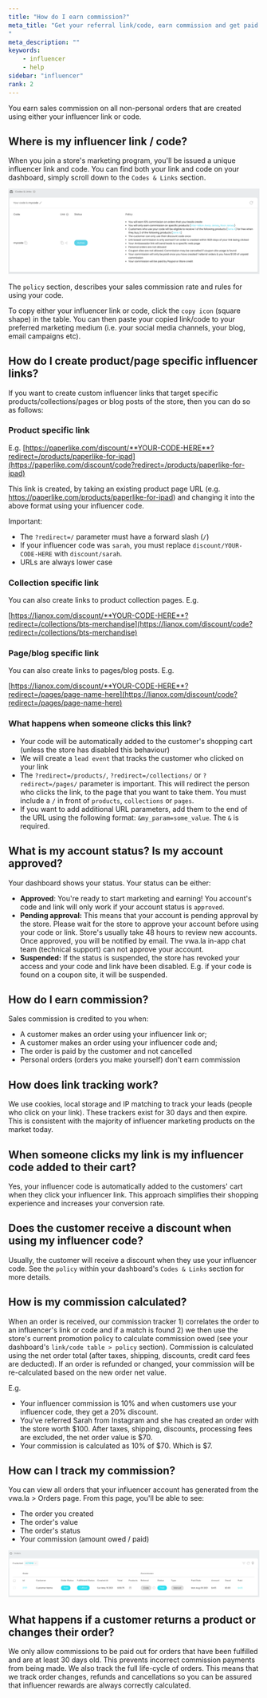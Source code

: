 ```yaml
---
title: "How do I earn commission?"
meta_title: "Get your referral link/code, earn commission and get paid
"
meta_description: ""
keywords:
    - influencer
    - help
sidebar: "influencer"
rank: 2
---
```

You earn sales commission on all non-personal orders that are created using either your influencer link or code.

## Where is my influencer link / code?

When you join a store's marketing program, you'll be issued a unique influencer link and code. You can find both your link and code on your dashboard, simply scroll down to the `Codes & Links` section. 

![](/images/influencer/code.png)

The `policy` section, describes your sales commission rate and rules for using your code. 

To copy either your influencer link or code, click the `copy icon` (square shape) in the table. You can then paste your copied link/code to your preferred marketing medium (i.e. your social media channels, your blog, email campaigns etc).

## How do I create product/page specific influencer links?

If you want to create custom influencer links that target specific products/collections/pages or blog posts of the store, then you can do so as follows:

### Product specific link

E.g. [https://paperlike.com/discount/**YOUR-CODE-HERE**?redirect=/products/paperlike-for-ipad](https://paperlike.com/discount/code?redirect=/products/paperlike-for-ipad)

This link is created, by taking an existing product page URL (e.g. https://paperlike.com/products/paperlike-for-ipad) and changing it into the above format using your influencer code.

Important: 

- The `?redirect=/` parameter must have a forward slash (`/`)
- If your influencer code was `sarah`, you must replace `discount/YOUR-CODE-HERE` with `discount/sarah`.
- URLs are always lower case

### Collection specific link

You can also create links to product collection pages. E.g.

[https://lianox.com/discount/**YOUR-CODE-HERE**?redirect=/collections/bts-merchandise](https://lianox.com/discount/code?redirect=/collections/bts-merchandise)

### Page/blog specific link

You can also create links to pages/blog posts. E.g.

[https://lianox.com/discount/**YOUR-CODE-HERE**?redirect=/pages/page-name-here](https://lianox.com/discount/code?redirect=/pages/page-name-here)

### What happens when someone clicks this link?

- Your code will be automatically added to the customer's shopping cart (unless the store has disabled this behaviour)
- We will create a `lead event` that tracks the customer who clicked on your link 
- The `?redirect=/products/`, `?redirect=/collections/` or `?redirect=/pages/` parameter is important. This will redirect the person who clicks the link, to the page that you want to take them. You must include a `/` in front of `products`, `collections` or `pages`.
- If you want to add additional URL parameters, add them to the end of the URL using the following format: `&my_param=some_value`. The `&` is required.

## What is my account status? Is my account approved?

Your dashboard shows your status. Your status can be either:

- **Approved**: You're ready to start marketing and earning! You account's code and link will only work if your account status is `approved`. 
- **Pending approval:** This means that your account is pending approval by the store. Please wait for the store to approve your account before using your code or link. Store's usually take 48 hours to review new accounts. Once approved, you will be notified by email. The vwa.la in-app chat team (technical support) can not approve your account.
- **Suspended:** If the status is suspended, the store has revoked your access and your code and link have been disabled. E.g. if your code is found on a coupon site, it will be suspended.


## How do I earn commission?

Sales commission is credited to you when:

- A customer makes an order using your influencer link or;
- A customer makes an order using your influencer code and;
- The order is paid by the customer and not cancelled
- Personal orders (orders you make yourself) don't earn commission

## How does link tracking work?
We use cookies, local storage and IP matching to track your leads (people who click on your link). These trackers exist for 30 days and then expire. This is consistent with the majority of influencer marketing products on the market today.

## When someone clicks my link is my influencer code added to their cart?
Yes, your influencer code is automatically added to the customers' cart when they click your influencer link. This approach simplifies their shopping experience and increases your conversion rate.

## Does the customer receive a discount when using my influencer code?
Usually, the customer will receive a discount when they use your influencer code. See the `policy` within your dashboard's `Codes & Links` section for more details.

## How is my commission calculated?

When an order is received, our commission tracker 1) correlates the order to an influencer's link or code and if a match is found 2) we then use the store's current promotion policy to calculate commission owed (see your dashboard's `link/code table > policy` section). Commission is calculated using the net order total (after taxes, shipping, discounts, credit card fees are deducted). If an order is refunded or changed, your commission will be re-calculated based on the new order net value.

E.g.

- Your influencer commission is 10% and when customers use your influencer code, they get a 20% discount.
- You've referred Sarah from Instagram and she has created an order with the store worth $100. After taxes, shipping, discounts, processing fees are excluded, the net order value is $70. 
- Your commission is calculated as 10% of $70. Which is $7.

## How can I track my commission?

You can view all orders that your influencer account has generated from the vwa.la > Orders page. From this page, you'll be able to see:

- The order you created
- The order's value
- The order's status
- Your commission (amount owed / paid)

![](/images/influencer/orders.png)

## What happens if a customer returns a product or changes their order?

We only allow commissions to be paid out for orders that have been fulfilled and are at least 30 days old. This prevents incorrect commission payments from being made. We also track the full life-cycle of orders. This means that we track order changes, refunds and cancellations so you can be assured that influencer rewards are always correctly calculated.